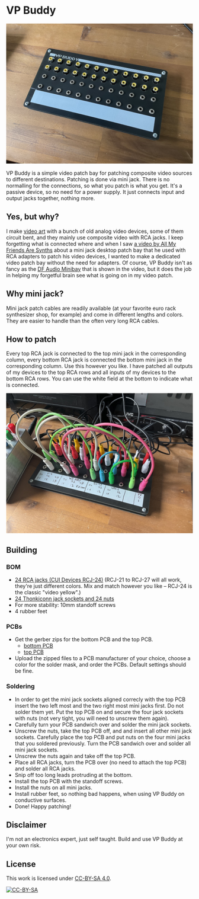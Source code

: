 # VP Buddy

![VP Buddy](images/vp_buddy_unpatched.jpg)

VP Buddy is a simple video patch bay for patching composite video sources to different destinations. Patching is done via mini jack. There is no normalling for the connections, so what you patch is what you get. It's a passive device, so no need for a power supply. It just connects input and output jacks together, nothing more.

## Yes, but why?

I make [video art](https://rauschfeld.com) with a bunch of old analog video devices, some of them circuit bent, and they mainly use composite video with RCA jacks. I keep forgetting what is connected where and when I saw [a video by All My Friends Are Synths](https://www.youtube.com/watch?v=RH4UdIBQ26o) about a mini jack desktop patch bay that he used with RCA adapters to patch his video devices, I wanted to make a dedicated video patch bay without the need for adapters. Of course, VP Buddy isn't as fancy as the [DF Audio Minibay](https://www.dfaudio.com.au/home) that is shown in the video, but it does the job in helping my forgetful brain see what is going on in my video patch.

## Why mini jack?

Mini jack patch cables are readily available (at your favorite euro rack synthesizer shop, for example) and come in different lengths and colors. They are easier to handle than the often very long RCA cables.

## How to patch

Every top RCA jack is connected to the top mini jack in the corresponding column, every bottom RCA jack is connected the bottom mini jack in the corresponding column. Use this however you like. I have patched all outputs of my devices to the top RCA rows and all inputs of my devices to the bottom RCA rows. You can use the white field at the bottom to indicate what is connected.

![VP Buddy](images/vp_buddy_patched.jpg)


## Building

### BOM

- [24 RCA jacks (CUI Devices RCJ-24)](https://www.mouser.com/ProductDetail/490-RCJ-024) (RCJ-21 to RCJ-27 will all work, they're just different colors. Mix and match however you like – RCJ-24 is the classic "video yellow".)
- [24 Thonkiconn jack sockets and 24 nuts](https://www.thonk.co.uk/shop/thonkiconn/)
- For more stability: 10mm standoff screws
- 4 rubber feet

### PCBs

- Get the gerber zips for the bottom PCB and the top PCB.
  - [bottom PCB](https://github.com/sarweiler/vp-buddy/releases/latest/download/gerbers_vp_buddy_bottom.zip)
  - [top PCB](https://github.com/sarweiler/vp-buddy/releases/latest/download/gerbers_vp_buddy_top.zip)
- Upload the zipped files to a PCB manufacturer of your choice, choose a color for the solder mask, and order the PCBs. Default settings should be fine.

### Soldering

- In order to get the mini jack sockets aligned correcly with the top PCB insert the two left most and the two right most mini jacks first. Do not solder them yet. Put the top PCB on and secure the four jack sockets with nuts (not very tight, you will need to unscrew them again).
- Carefully turn your PCB sandwich over and solder the mini jack sockets.
- Unscrew the nuts, take the top PCB off, and and insert all other mini jack sockets. Carefully place the top PCB and put nuts on the four mini jacks that you soldered previously. Turn the PCB sandwich over and solder all mini jack sockets.
- Unscrew the nuts again and take off the top PCB.
- Place all RCA jacks, turn the PCB over (no need to attach the top PCB) and solder all RCA jacks.
- Snip off too long leads protruding at the bottom.
- Install the top PCB with the standoff screws.
- Install the nuts on all mini jacks.
- Install rubber feet, so nothing bad happens, when using VP Buddy on conductive surfaces.
- Done! Happy patching!

## Disclaimer

I'm not an electronics expert, just self taught. Build and use VP Buddy at your own risk.

## License

This work is licensed under [CC-BY-SA 4.0](http://creativecommons.org/licenses/by-sa/4.0/).

[![CC-BY-SA](https://i.creativecommons.org/l/by-sa/4.0/88x31.png)](http://creativecommons.org/licenses/by-sa/4.0/)